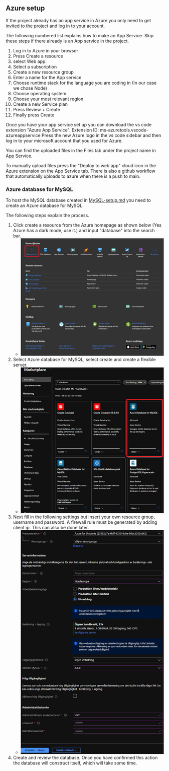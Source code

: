 ## Azure setup

If the project already has an app service in Azure you only need to get invited to the project and log in to your account. 

The following numbered list explains how to make an App Service. Skip these steps if there already is an App service in the project.
1. Log in to Azure in your browser
2. Press Create a resource
3. select Web app. 
4. Select a subscription 
5. Create a new resource group
6. Enter a name for the App service
7. Choose runtime stack for the language you are coding in (In our case we chose Node)
8. Choose operating system
9. Choose your most relevant region
10. Create a new Service plan
11. Press Review + Create
12. Finally press Create

Once you have your app service set up you can download the vs code extension "Azure App Service". 
    Extension ID: ms-azuretools.vscode-azureappservice
Press the new Azure logo in the vs code sidebar and then log in to your microsoft account that you used for Azure.

You can find the uploaded files in the Files tab under the project name in App Service. 

To manually upload files press the "Deploy to web app" cloud icon in the Azure extension on the App Service tab. 
There is also a github workflow that automatically uploads to azure when there is a push to main.

### Azure database for MySQL

To host the MySQL database created in [MySQL-setup.md](MySQL-setup.md) you need to create an Azure database for MySQL.

The following steps explain the process.
1. Click create a resource from the Azure homepage as shown below (Yes Azure has a dark mode, use it.) and input "database" into the search bar.
    - ![Azure home](images/Azure-homepage.JPG)
2. Select Azure database for MySQL, select create and create a flexible server.
    - ![Azure marketplace](images/Azure-marketplace.JPG)
3. Next fill in the following settings but insert your own resource group, username and password. A firewall rule must be generated by adding client ip. This can also be done later.
    - ![Database creation](images/Database-creation.JPG)
4. Create and review the database. Once you have confirmed this action the database will construct itself, which will take some time.